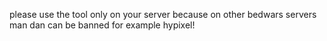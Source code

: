 please use the tool only on your server because on other bedwars servers man dan can be banned for example hypixel!
